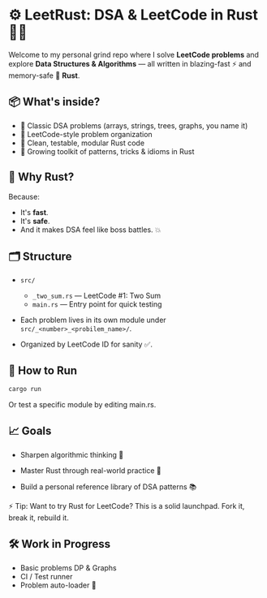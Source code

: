 # ⚙️ LeetRust: DSA & LeetCode in Rust 🦀💡

Welcome to my personal grind repo where I solve **LeetCode problems** and explore **Data Structures & Algorithms** — all written in blazing-fast ⚡ and memory-safe 🦀 **Rust**.

## 📦 What's inside?

- 🧠 Classic DSA problems (arrays, strings, trees, graphs, you name it)
- 🔐 LeetCode-style problem organization
- 🧪 Clean, testable, modular Rust code
- 🧰 Growing toolkit of patterns, tricks & idioms in Rust

## 🚀 Why Rust?

Because:
- It's **fast**.
- It's **safe**.
- And it makes DSA feel like boss battles. 💥

## 🗂️ Structure

- `src/`
  - `_two_sum.rs` — LeetCode #1: Two Sum  
  - `main.rs` — Entry point for quick testing


- Each problem lives in its own module under `src/_<number>_<probilem_name>/`.
- Organized by LeetCode ID for sanity ✅.

## 🧪 How to Run

```bash
cargo run
```
Or test a specific module by editing main.rs.

## 📈 Goals
- Sharpen algorithmic thinking 💭

- Master Rust through real-world practice 🦾

- Build a personal reference library of DSA patterns 📚

⚡ Tip: Want to try Rust for LeetCode? This is a solid launchpad. Fork it, break it, rebuild it.

## 🛠️ Work in Progress 
- Basic problems DP & Graphs
- CI / Test runner  
- Problem auto-loader 🔄